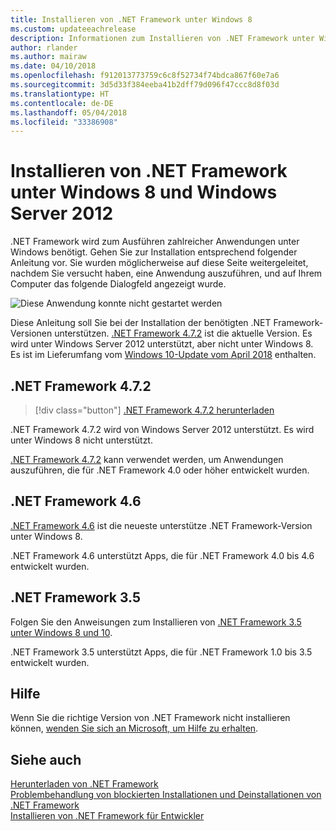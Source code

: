 ```yaml
---
title: Installieren von .NET Framework unter Windows 8
ms.custom: updateeachrelease
description: Informationen zum Installieren von .NET Framework unter Windows 8
author: rlander
ms.author: mairaw
ms.date: 04/10/2018
ms.openlocfilehash: f912013773759c6c8f52734f74bdca867f60e7a6
ms.sourcegitcommit: 3d5d33f384eeba41b2dff79d096f47ccc8d8f03d
ms.translationtype: HT
ms.contentlocale: de-DE
ms.lasthandoff: 05/04/2018
ms.locfileid: "33386908"
---
```

# <a name="install-the-net-framework-on-windows-8-and-windows-server-2012"></a>Installieren von .NET Framework unter Windows 8 und Windows Server 2012

.NET Framework wird zum Ausführen zahlreicher Anwendungen unter Windows benötigt. Gehen Sie zur Installation entsprechend folgender Anleitung vor. Sie wurden möglicherweise auf diese Seite weitergeleitet, nachdem Sie versucht haben, eine Anwendung auszuführen, und auf Ihrem Computer das folgende Dialogfeld angezeigt wurde.

![Diese Anwendung konnte nicht gestartet werden](./media/this-application-could-not-be-started.png)

Diese Anleitung soll Sie bei der Installation der benötigten .NET Framework-Versionen unterstützen. [.NET Framework 4.7.2](http://go.microsoft.com/fwlink/?LinkID=863255) ist die aktuelle Version. Es wird unter Windows Server 2012 unterstützt, aber nicht unter Windows 8. Es ist im Lieferumfang vom [Windows 10-Update vom April 2018](https://www.microsoft.com/software-download/windows10) enthalten.

## <a name="net-framework-472"></a>.NET Framework 4.7.2

> [!div class="button"]
[.NET Framework 4.7.2 herunterladen](https://www.microsoft.com/net/download/thank-you/net472?utm_source=ms-docs&utm_medium=referral)

.NET Framework 4.7.2 wird von Windows Server 2012 unterstützt. Es wird unter Windows 8 nicht unterstützt.

[.NET Framework 4.7.2](http://go.microsoft.com/fwlink/?LinkID=863255) kann verwendet werden, um Anwendungen auszuführen, die für .NET Framework 4.0 oder höher entwickelt wurden.

## <a name="net-framework-46"></a>.NET Framework 4.6

[.NET Framework 4.6](https://www.microsoft.com/en-us/download/details.aspx?id=48130) ist die neueste unterstütze .NET Framework-Version unter Windows 8.

.NET Framework 4.6 unterstützt Apps, die für .NET Framework 4.0 bis 4.6 entwickelt wurden.

## <a name="net-framework-35"></a>.NET Framework 3.5

Folgen Sie den Anweisungen zum Installieren von [.NET Framework 3.5 unter Windows 8 und 10](dotnet-35-windows-10.md).

.NET Framework 3.5 unterstützt Apps, die für .NET Framework 1.0 bis 3.5 entwickelt wurden.

## <a name="help"></a>Hilfe

Wenn Sie die richtige Version von .NET Framework nicht installieren können, [wenden Sie sich an Microsoft, um Hilfe zu erhalten](mailto:dotnet-install-help@service.microsoft.com?subject=Install-Help).

## <a name="see-also"></a>Siehe auch

[Herunterladen von .NET Framework](https://www.microsoft.com/net/download/framework?utm_source=ms-docs&utm_medium=referral)   
[Problembehandlung von blockierten Installationen und Deinstallationen von .NET Framework](troubleshoot-blocked-installations-and-uninstallations.md)   
[Installieren von .NET Framework für Entwickler](guide-for-developers.md)
